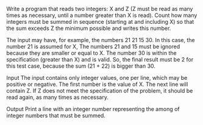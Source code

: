 Write a program that reads two integers: X and Z (Z must be read as many times as necessary, until a number greater than X is read). Count how many integers must be summed in sequence (starting at and including X) so that the sum exceeds Z the minimum possible and writes this number.

The input may have, for example, the numbers ​​21 21 15 30. In this case, the number 21 is assumed for X, The numbers 21 and 15 must be ignored because they are smaller or equal to X. The number 30 is within the specification (greater than X) and is valid. So, the final result must be 2 for this test case, because the sum (21 + 22) is bigger than 30.

Input
The input contains only integer values​​, one per line, which may be positive or negative. The first number is the value of X. The next line will contain Z. If Z does not meet the specification of the problem, it should be read again, as many times as necessary.

Output
Print a line with an integer number representing the among of integer numbers that must be summed.